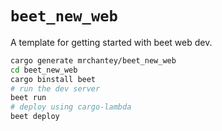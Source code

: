 # `beet_new_web`

A template for getting started with beet web dev.

```sh
cargo generate mrchantey/beet_new_web
cd beet_new_web
cargo binstall beet
# run the dev server
beet run
# deploy using cargo-lambda
beet deploy
```